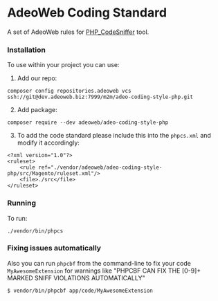 # AdeoWeb Coding Standard

A set of AdeoWeb rules for [PHP_CodeSniffer](https://github.com/squizlabs/PHP_CodeSniffer) tool.

### Installation
To use within your project you can use:
1. Add our repo:
```
composer config repositories.adeoweb vcs ssh://git@dev.adeoweb.biz:7999/m2m/adeo-coding-style-php.git
```
2. Add package:
````
composer require --dev adeoweb/adeo-coding-style-php
````
3. To add the code standard please include this into the `phpcs.xml` and modify it accordingly:
```
<?xml version="1.0"?>
<ruleset>
    <rule ref="./vendor/adeoweb/adeo-coding-style-php/src/Magento/ruleset.xml"/>
    <file>./src</file>
</ruleset>
```

### Running
To run:
```
./vendor/bin/phpcs
```

### Fixing issues automatically
Also you can run `phpcbf` from the command-line to fix your code `MyAwesomeExtension` for warnings like
 "PHPCBF CAN FIX THE [0-9]+ MARKED SNIFF VIOLATIONS AUTOMATICALLY"
```
$ vendor/bin/phpcbf app/code/MyAwesomeExtension
``` 
